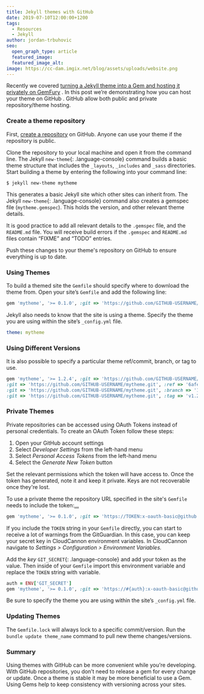 ```yaml
---
title: Jekyll themes with GitHub
date: 2019-07-10T12:00:00+1200
tags:
  - Resources
  - Jekyll
author: jordan-trbuhovic
seo:
  open_graph_type: article
  featured_image:
  featured_image_alt:
image: https://cc-dam.imgix.net/blog/assets/uploads/website.png
---
```

Recently we covered [turning a Jekyll theme into a Gem and hosting it privately on GemFury](https://cloudcannon.com/tutorial/2019/06/13/private-jekyll-themes-with-gemfury/) . In this post we’re demonstrating how you can host your theme on GitHub . GitHub allow both public and private repository/theme hosting.

### Create a theme repository

First, [create a repository](https://github.com/new)  on GitHub. Anyone can use your theme if the repository is public.

Clone the repository to your local machine and open it from the command line. The Jekyll `new-theme`{: .language-console} command builds a basic theme structure that includes the `_layouts`, `_includes` and `_sass` directories. Start building a theme by entering the following into your command line:

```shell
$ jekyll new-theme mytheme
```

This generates a basic Jekyll site which other sites can inherit from. The Jekyll `new-theme`{: .language-console} command also creates a gemspec file (`mytheme.gemspec`). This holds the version, and other relevant theme details.

It is good practice to add all relevant details to the `.gemspec` file, and the `README.md` file. You will receive build errors if the `.gemspec` and `README.md` files contain “FIXME” and “TODO” entries.

Push these changes to your theme's repository on GitHub to ensure everything is up to date.

### Using Themes

To build a themed site the `Gemfile` should specify where to download the theme from. Open your site’s `Gemfile` and add the following line:

```ruby
gem 'mytheme', '>= 0.1.0', :git => 'https://github.com/GITHUB-USERNAME/mytheme.git'
```

Jekyll also needs to know that the site is using a theme. Specify the theme you are using within the site’s `_config.yml` file.

```yaml
theme: mytheme
```

### **Using Different Versions**

It is also possible to specify a particular theme ref/commit, branch, or tag to use.

```ruby
gem 'mytheme', '>= 1.2.4', :git => 'https://github.com/GITHUB-USERNAME/mytheme.git'
:git => 'https://github.com/GITHUB-USERNAME/mytheme.git', :ref => '6afec'
:git => 'https://github.com/GITHUB-USERNAME/mytheme.git', :branch => '1-2-beta'
:git => 'https://github.com/GITHUB-USERNAME/mytheme.git', :tag => 'v1.2.4'
```

### Private Themes

Private repositories can be accessed using OAuth Tokens instead of personal credentials. To create an OAuth Token follow these steps:

1. Open your GitHub account settings
2. Select *Developer Settings* from the left-hand menu
3. Select *Personal Access Tokens* from the left-hand menu
4. Select the *Generate New Token* button

Set the relevant permissions which the token will have access to. Once the token has generated, note it and keep it private. Keys are not recoverable once they're lost.

To use a private theme the repository URL specified in the site's `Gemfile` needs to include the token:[…](https://cloudcannon.com/tutorial/2019/06/13/private-jekyll-themes-with-gemfury/) 

```ruby
gem 'mytheme', '>= 0.1.0', :git => 'https://TOKEN:x-oauth-basic@github.com/USERNAME/mytheme.git'
```

If you include the `TOKEN` string in your `Gemfile` directly, you can start to receive a lot of warnings from the GitGuardian. In this case, you can keep your secret key in CloudCannon environment variables. In CloudCannon navigate to *Settings &gt; Configuration &gt; Environment Variables.*

Add the *key* `GIT_SECRET`{: .language-console} and add your token as the value. Then inside of your `Gemfile` import this environment variable and replace the `TOKEN` string with variable.

```ruby
auth = ENV['GIT_SECRET']
gem 'mytheme', '>= 0.1.0', :git => 'https://#{auth}:x-oauth-basic@github.com/USERNAME/mytheme.git'
```

Be sure to specify the theme you are using within the site’s `_config.yml` file.

### Updating Themes

The `Gemfile.lock` will always lock to a specific commit/version. Run the `bundle update theme_name` command to pull new theme changes/versions.

### Summary

Using themes with GitHub can be more convenient while you’re developing. With GitHub repositories, you don’t need to release a gem for every change or update. Once a theme is stable it may be more beneficial to use a Gem. Using Gems help to keep consistency with versioning across your sites.
